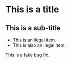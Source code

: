# This is a title
## This is a sub-title
- This is an ilegal item.
- This is also an ilegal item.

This is a fake bug fix.
